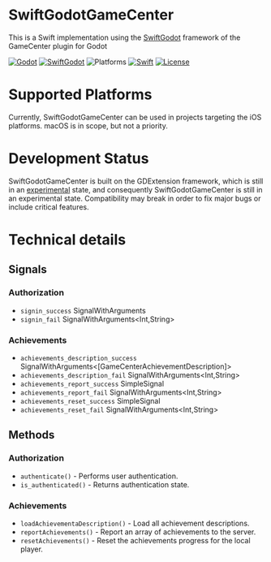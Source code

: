 # SwiftGodotGameCenter

This is a Swift implementation using the [SwiftGodot](https://github.com/migueldeicaza/SwiftGodot/) framework of the GameCenter plugin for Godot

[![Godot](https://img.shields.io/badge/Godot%20Engine-4.3-blue.svg)](https://github.com/godotengine/godot/)
[![SwiftGodot](https://img.shields.io/badge/SwiftGodot-main-blue.svg)](https://github.com/migueldeicaza/SwiftGodot/)
![Platforms](https://img.shields.io/badge/platforms-iOS-333333.svg?style=flat)
[![Swift](https://img.shields.io/badge/Swift-5.9.1-blue.svg)](https://www.swift.org/)
[![License](https://img.shields.io/badge/license-MIT-lightgrey.svg?maxAge=2592000)](https://github.com/zt-pawer/SwiftGodotGameCenter/blob/main/LICENSE)


# Supported Platforms

Currently, SwiftGodotGameCenter can be used in projects targeting the iOS platforms. 
macOS is in scope, but not a priority.

# Development Status

SwiftGodotGameCenter is built on the GDExtension framework, which is still in an [experimental](https://docs.godotengine.org/en/stable/tutorials/scripting/gdextension/what_is_gdextension.html#differences-between-gdextension-and-c-modules) state, and consequently SwiftGodotGameCenter is still in an experimental state. Compatibility may break in order to fix major bugs or include critical features.

# Technical details

## Signals
### Authorization
- `signin_success` SignalWithArguments<GameCenterPlayerLocal>
- `signin_fail` SignalWithArguments<Int,String>
### Achievements
- `achievements_description_success` SignalWithArguments<[GameCenterAchievementDescription]>
- `achievements_description_fail` SignalWithArguments<Int,String>
- `achievements_report_success` SimpleSignal
- `achievements_report_fail` SignalWithArguments<Int,String>
- `achievements_reset_success` SimpleSignal
- `achievements_reset_fail` SignalWithArguments<Int,String>
## Methods

### Authorization
- `authenticate()` - Performs user authentication.  
- `is_authenticated()` - Returns authentication state.  
### Achievements
- `loadAchievementaDescription()` - Load all achievement descriptions.
- `reportAchievements()` - Report an array of achievements to the server.
- `resetAchievements()` - Reset the achievements progress for the local player.